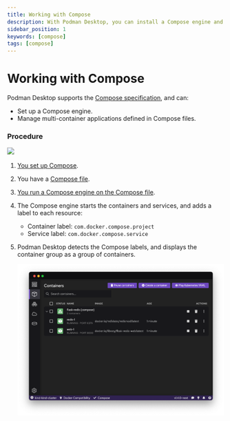 ```yaml
---
title: Working with Compose
description: With Podman Desktop, you can install a Compose engine and manage multi-container applications defined in Compose files.
sidebar_position: 1
keywords: [compose]
tags: [compose]
---
```


# Working with Compose

Podman Desktop supports the [Compose specification](https://compose-spec.io), and can:

- Set up a Compose engine.
- Manage multi-container applications defined in Compose files.

### Procedure

[![](https://mermaid.ink/img/pako:eNp9Udtq20AQ_ZVhwOhFMZF8UbRvJS4ttCUlDhSKoKytiTJ4L2I1cusK_XvXclJ6o_O0e86Zs7NzBtz7mlBh5WazgR2LggES45v3dCSTKEhq2vVNkkIiT2RpQnQ4JDDCOJtVTtiSYUeVqxzEEhZD8MmHA7sGvrI8wa23re_owm9J5Mz0LSj46GurHWyoO4hvL4Jf6kXwD-LZE8g10-N_CTZ3t-9e3395e7d9iKIjB-8sOYGjDqx35rnlxUbBG5Kft0c2f1gquO_df_lXdQ1G78h0F-b3r8V5uGuNPoHtjfDV3jvRcfAAum0N77Wwd7ETU7QUrOY6ZjKcnSqc9l6hisfz5quY1Rh1uhe_Pbk9Kgk9pdi3tRbasG6CtqgetekiSjWLDx8uIU9Zp9hqh2rAb6iusuU8vynLYp1lZVmusqxI8YQqX6zmRZnneXa9LheLVbkcU_zuffTN5hGMlV0vb9ZFsVhOfp8n7jzI-AMypLOM?type=png)](https://mermaid.live/edit#pako:eNp9Udtq20AQ_ZVhwOhFMZF8UbRvJS4ttCUlDhSKoKytiTJ4L2I1cusK_XvXclJ6o_O0e86Zs7NzBtz7mlBh5WazgR2LggES45v3dCSTKEhq2vVNkkIiT2RpQnQ4JDDCOJtVTtiSYUeVqxzEEhZD8MmHA7sGvrI8wa23re_owm9J5Mz0LSj46GurHWyoO4hvL4Jf6kXwD-LZE8g10-N_CTZ3t-9e3395e7d9iKIjB-8sOYGjDqx35rnlxUbBG5Kft0c2f1gquO_df_lXdQ1G78h0F-b3r8V5uGuNPoHtjfDV3jvRcfAAum0N77Wwd7ETU7QUrOY6ZjKcnSqc9l6hisfz5quY1Rh1uhe_Pbk9Kgk9pdi3tRbasG6CtqgetekiSjWLDx8uIU9Zp9hqh2rAb6iusuU8vynLYp1lZVmusqxI8YQqX6zmRZnneXa9LheLVbkcU_zuffTN5hGMlV0vb9ZFsVhOfp8n7jzI-AMypLOM)

<!--
```mermaid
%%{init: { 'logLevel': 'debug', 'theme': 'dark' } }%%
timeline

    title Working with Compose
    Setting up : Podman Desktop
               : Podman
               : Compose engine
               : DOCKER_HOST environment variable
    Compose : Get Compose file
            : Run Compose file
            : Add labels
    Podman Desktop: Display multi-container applications
```
-->

1. [You set up Compose](compose/setting-up-compose).
1. You have a [Compose file](https://github.com/compose-spec/compose-spec/blob/master/spec.md#compose-file).
1. [You run a Compose engine on the Compose file](compose/running-compose).
1. The Compose engine starts the containers and services, and adds a label to each resource:

   - Container label: `com.docker.compose.project`
   - Service label: `com.docker.compose.service`

1. Podman Desktop detects the Compose labels, and displays the container group as a group of containers.

   ![img2](img/compose-in-containers-view.png)
